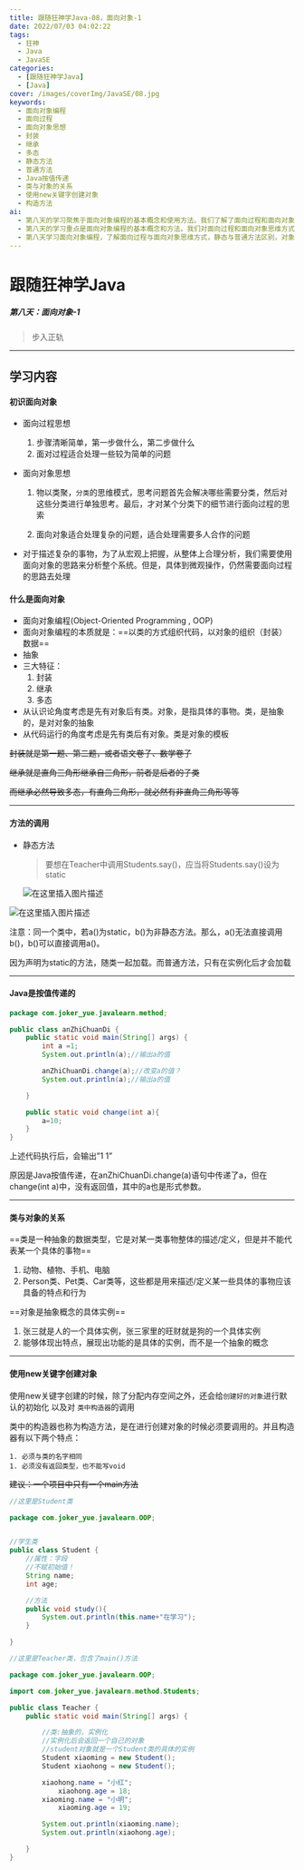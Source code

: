 ```yaml
---
title: 跟随狂神学Java-08，面向对象-1
date: 2022/07/03 04:02:22
tags:
  - 狂神
  - Java
  - JavaSE
categories:
  - [跟随狂神学Java]
  - [Java]
cover: /images/coverImg/JavaSE/08.jpg
keywords:
  - 面向对象编程
  - 面向过程
  - 面向对象思想
  - 封装
  - 继承
  - 多态
  - 静态方法
  - 普通方法
  - Java按值传递
  - 类与对象的关系
  - 使用new关键字创建对象
  - 构造方法
ai: 
  - 第八天的学习聚焦于面向对象编程的基本概念和使用方法。我们了解了面向过程和面向对象思维方式的区别，以及面向对象编程的三大特征：封装、继承、多态。在方法的调用方面，学习了静态方法和普通方法的区别，以及Java是按值传递的原理。此外，我们深入探讨了类与对象的关系，以及如何使用new关键字创建对象和调用构造方法。这些概念和技巧为后续的面向对象编程打下了坚实的基础。
  - 第八天的学习重点是面向对象编程的基本概念和方法。我们对面向过程和面向对象思维方式进行了比较，强调了面向对象编程的三大特征：封装、继承、多态。还学习了静态方法和普通方法的差异，以及Java按值传递的原理。同时，深入了解了类与对象的关系，学习了如何使用new关键字创建对象和调用构造方法。这些知识为后续的面向对象编程提供了坚实的基础。
  - 第八天学习面向对象编程，了解面向过程与面向对象思维方式，静态与普通方法区别，对象创建与构造方法。
---
```

# 跟随狂神学Java

##### 第八天：面向对象-1

> 步入正轨

---

## 学习内容

#### 初识面向对象

* 面向过程思想

  1. 步骤清晰简单，第一步做什么，第二步做什么
  2. 面对过程适合处理一些较为简单的问题
  
* 面向对象思想

  1. 物以类聚，`分类`的思维模式，思考问题首先会解决哪些需要分类，然后对这些分类进行单独思考。最后，才对某个分类下的细节进行面向过程的思索

  2. 面向对象适合处理复杂的问题，适合处理需要多人合作的问题

* 对于描述复杂的事物，为了从宏观上把握，从整体上合理分析，我们需要使用面向对象的思路来分析整个系统。但是，具体到微观操作，仍然需要面向过程的思路去处理

#### 什么是面向对象

* 面向对象编程(Object-Oriented Programming , OOP)
* 面向对象编程的本质就是：==以类的方式组织代码，以对象的组织（封装）数据==
* 抽象
* 三大特征：
  1. 封装
  2. 继承
  3. 多态
* 从认识论角度考虑是先有对象后有类。对象，是指具体的事物。类，是抽象的，是对对象的抽象
* 从代码运行的角度考虑是先有类后有对象。类是对象的模板

~~封装就是第一题、第二题，或者语文卷子、数学卷子~~

~~继承就是直角三角形继承自三角形，前者是后者的子类~~

~~而继承必然导致多态，有直角三角形，就必然有非直角三角形等等~~

----

#### 方法的调用

* 静态方法

  > 要想在Teacher中调用Students.say()，应当将Students.say()设为static

  

  ![在这里插入图片描述](./跟随狂神学Java-8.assets/f9ff1d56adb34e75adcd459fcb43b49f.png)

![在这里插入图片描述](./跟随狂神学Java-8.assets/1f8db414ddc14950a2028d729536d2c7.png)

注意：同一个类中，若a()为static，b()为非静态方法。那么，a()无法直接调用b()，b()可以直接调用a()。

因为声明为static的方法，随类一起加载。而普通方法，只有在实例化后才会加载

---

#### Java是按值传递的

~~~java
package com.joker_yue.javalearn.method;

public class anZhiChuanDi {
    public static void main(String[] args) {
        int a =1;
        System.out.println(a);//输出a的值

        anZhiChuanDi.change(a);//改变a的值？
        System.out.println(a);//输出a的值

    }

    public static void change(int a){
        a=10;
    }
}
~~~

上述代码执行后，会输出”1 1”

原因是Java按值传递，在anZhiChuanDi.change(a)语句中传递了a，但在change(int a)中，没有返回值，其中的a也是形式参数。

---

#### 类与对象的关系

==类是一种抽象的数据类型，它是对某一类事物整体的描述/定义，但是并不能代表某一个具体的事物==

1. 动物、植物、手机、电脑
2. Person类、Pet类、Car类等，这些都是用来描述/定义某一些具体的事物应该具备的特点和行为



==对象是抽象概念的具体实例==

1. 张三就是人的一个具体实例，张三家里的旺财就是狗的一个具体实例
2. 能够体现出特点，展现出功能的是具体的实例，而不是一个抽象的概念

----

#### 使用new关键字创建对象

使用new关键字创建的时候，除了分配内存空间之外，还会给`创建好的对象`进行默认的初始化 以及对 `类中构造器`的调用

类中的构造器也称为构造方法，是在进行创建对象的时候必须要调用的。并且构造器有以下两个特点：

	1. 必须与类的名字相同
	1. 必须没有返回类型，也不能写void

~~建议：一个项目中只有一个main方法~~

~~~java
//这里是Student类

package com.joker_yue.javalearn.OOP;


//学生类
public class Student {
    //属性：字段
    //不赋初始值！
    String name;
    int age;

    //方法
    public void study(){
        System.out.println(this.name+"在学习");
    }

}

~~~

~~~java
//这里是Teacher类，包含了main()方法

package com.joker_yue.javalearn.OOP;

import com.joker_yue.javalearn.method.Students;

public class Teacher {
    public static void main(String[] args) {

        //类:抽象的，实例化
        //实例化后会返回一个自己的对象
        //student对象就是一个Student类的具体的实例
        Student xiaoming = new Student();
        Student xiaohong = new Student();

        xiaohong.name = "小红";
            xiaohong.age = 18;
        xiaoming.name = "小明";
            xiaoming.age = 19;

        System.out.println(xiaoming.name);
        System.out.println(xiaohong.age);

    }
}

~~~

